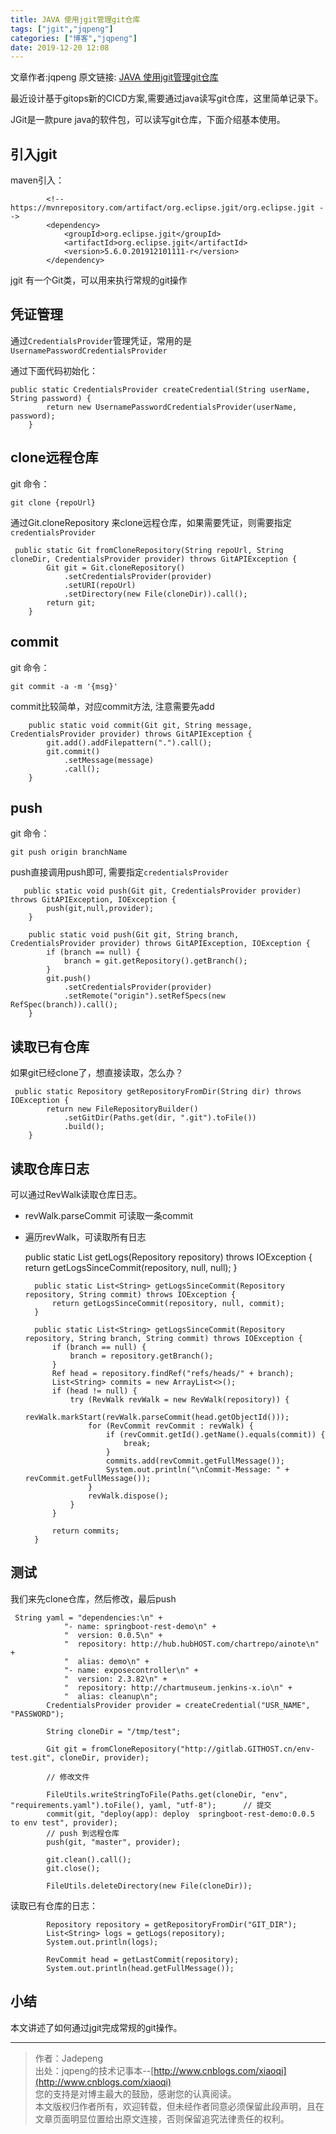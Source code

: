 ```yaml
---
title: JAVA 使用jgit管理git仓库
tags: ["jgit","jqpeng"]
categories: ["博客","jqpeng"]
date: 2019-12-20 12:08
---
```

文章作者:jqpeng
原文链接: [JAVA 使用jgit管理git仓库](https://www.cnblogs.com/xiaoqi/p/jgit.html)

最近设计基于gitops新的CICD方案,需要通过java读写git仓库，这里简单记录下。

JGit是一款pure java的软件包，可以读写git仓库，下面介绍基本使用。

## 引入jgit

maven引入：


            <!-- https://mvnrepository.com/artifact/org.eclipse.jgit/org.eclipse.jgit -->
            <dependency>
                <groupId>org.eclipse.jgit</groupId>
                <artifactId>org.eclipse.jgit</artifactId>
                <version>5.6.0.201912101111-r</version>
            </dependency>


jgit 有一个Git类，可以用来执行常规的git操作

## 凭证管理

通过`CredentialsProvider`管理凭证，常用的是`UsernamePasswordCredentialsProvider`

通过下面代码初始化：


    public static CredentialsProvider createCredential(String userName, String password) {
            return new UsernamePasswordCredentialsProvider(userName, password);
        }


## clone远程仓库

git 命令：


    git clone {repoUrl}


通过Git.cloneRepository 来clone远程仓库，如果需要凭证，则需要指定`credentialsProvider`


     public static Git fromCloneRepository(String repoUrl, String cloneDir, CredentialsProvider provider) throws GitAPIException {
            Git git = Git.cloneRepository()
                .setCredentialsProvider(provider)
                .setURI(repoUrl)
                .setDirectory(new File(cloneDir)).call();
            return git;
        }


## commit

git 命令：


    git commit -a -m '{msg}'


commit比较简单，对应commit方法, 注意需要先add


        public static void commit(Git git, String message, CredentialsProvider provider) throws GitAPIException {
            git.add().addFilepattern(".").call();
            git.commit()
                .setMessage(message)
                .call();
        }


## push

git 命令：


    git push origin branchName


push直接调用push即可, 需要指定`credentialsProvider`


       public static void push(Git git, CredentialsProvider provider) throws GitAPIException, IOException {
            push(git,null,provider);
        }
    
        public static void push(Git git, String branch, CredentialsProvider provider) throws GitAPIException, IOException {
            if (branch == null) {
                branch = git.getRepository().getBranch();
            }
            git.push()
                .setCredentialsProvider(provider)
                .setRemote("origin").setRefSpecs(new RefSpec(branch)).call();
        }


## 读取已有仓库

如果git已经clone了，想直接读取，怎么办？


     public static Repository getRepositoryFromDir(String dir) throws IOException {
            return new FileRepositoryBuilder()
                .setGitDir(Paths.get(dir, ".git").toFile())
                .build();
        }


## 读取仓库日志

可以通过RevWalk读取仓库日志。

- revWalk.parseCommit 可读取一条commit
- 遍历revWalk，可读取所有日志



     public static List<String> getLogs(Repository repository) throws IOException {
            return getLogsSinceCommit(repository, null, null);
        }
    
        public static List<String> getLogsSinceCommit(Repository repository, String commit) throws IOException {
            return getLogsSinceCommit(repository, null, commit);
        }
    
        public static List<String> getLogsSinceCommit(Repository repository, String branch, String commit) throws IOException {
            if (branch == null) {
                branch = repository.getBranch();
            }
            Ref head = repository.findRef("refs/heads/" + branch);
            List<String> commits = new ArrayList<>();
            if (head != null) {
                try (RevWalk revWalk = new RevWalk(repository)) {
                    revWalk.markStart(revWalk.parseCommit(head.getObjectId()));
                    for (RevCommit revCommit : revWalk) {
                        if (revCommit.getId().getName().equals(commit)) {
                            break;
                        }
                        commits.add(revCommit.getFullMessage());
                        System.out.println("\nCommit-Message: " + revCommit.getFullMessage());
                    }
                    revWalk.dispose();
                }
            }
    
            return commits;
        }
    


## 测试

我们来先clone仓库，然后修改，最后push


     String yaml = "dependencies:\n" +
                "- name: springboot-rest-demo\n" +
                "  version: 0.0.5\n" +
                "  repository: http://hub.hubHOST.com/chartrepo/ainote\n" +
                "  alias: demo\n" +
                "- name: exposecontroller\n" +
                "  version: 2.3.82\n" +
                "  repository: http://chartmuseum.jenkins-x.io\n" +
                "  alias: cleanup\n";
            CredentialsProvider provider = createCredential("USR_NAME", "PASSWORD");
    
            String cloneDir = "/tmp/test";
    
            Git git = fromCloneRepository("http://gitlab.GITHOST.cn/env-test.git", cloneDir, provider);
    
            // 修改文件
    
            FileUtils.writeStringToFile(Paths.get(cloneDir, "env", "requirements.yaml").toFile(), yaml, "utf-8");      // 提交
            commit(git, "deploy(app): deploy  springboot-rest-demo:0.0.5 to env test", provider);
            // push 到远程仓库
            push(git, "master", provider);
    
            git.clean().call();
            git.close();
    
            FileUtils.deleteDirectory(new File(cloneDir));


读取已有仓库的日志：


            Repository repository = getRepositoryFromDir("GIT_DIR");
            List<String> logs = getLogs(repository);
            System.out.println(logs);
    
            RevCommit head = getLastCommit(repository);
            System.out.println(head.getFullMessage());


## 小结

本文讲述了如何通过jgit完成常规的git操作。

* * *


> 作者：Jadepeng  
>  出处：jqpeng的技术记事本--[http://www.cnblogs.com/xiaoqi](http://www.cnblogs.com/xiaoqi)  
>  您的支持是对博主最大的鼓励，感谢您的认真阅读。  
>  本文版权归作者所有，欢迎转载，但未经作者同意必须保留此段声明，且在文章页面明显位置给出原文连接，否则保留追究法律责任的权利。



